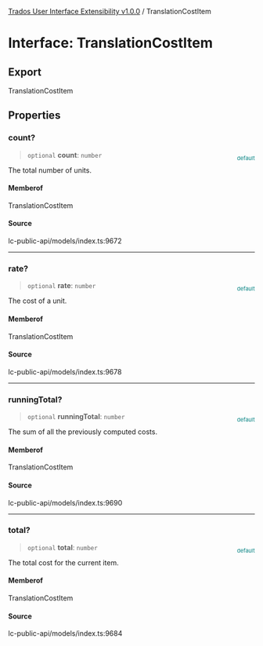[Trados User Interface Extensibility v1.0.0](../wiki/globals) / TranslationCostItem

# Interface: TranslationCostItem

## Export

TranslationCostItem

## Properties

### count?

> `optional` **count**: `number`

<div style="display:inline; float:right; color:#008080; margin-top:-23px; font-size:11px">default</div><div style="display: inline;">The total number of units.</div>

#### Memberof

TranslationCostItem

#### Source

lc-public-api/models/index.ts:9672

***

### rate?

> `optional` **rate**: `number`

<div style="display:inline; float:right; color:#008080; margin-top:-23px; font-size:11px">default</div><div style="display: inline;">The cost of a unit.</div>

#### Memberof

TranslationCostItem

#### Source

lc-public-api/models/index.ts:9678

***

### runningTotal?

> `optional` **runningTotal**: `number`

<div style="display:inline; float:right; color:#008080; margin-top:-23px; font-size:11px">default</div><div style="display: inline;">The sum of all the previously computed costs.</div>

#### Memberof

TranslationCostItem

#### Source

lc-public-api/models/index.ts:9690

***

### total?

> `optional` **total**: `number`

<div style="display:inline; float:right; color:#008080; margin-top:-23px; font-size:11px">default</div><div style="display: inline;">The total cost for the current item.</div>

#### Memberof

TranslationCostItem

#### Source

lc-public-api/models/index.ts:9684
